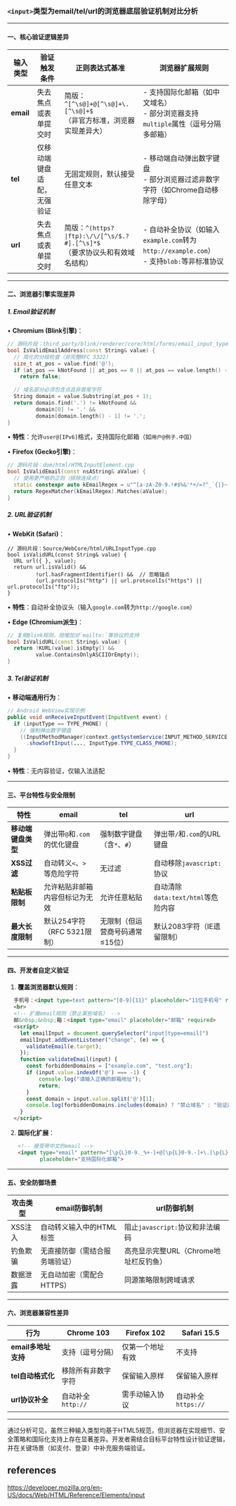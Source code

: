 ### `<input>`类型为email/tel/url的浏览器底层验证机制对比分析

---

#### 一、核心验证逻辑差异

| **输入类型** | **验证触发条件**          | **正则表达式基准**                                                                 | **浏览器扩展规则**                                 |
|--------------|---------------------------|-----------------------------------------------------------------------------------|--------------------------------------------------|
| **email**    | 失去焦点或表单提交时      | 简版：`^[^\s@]+@[^\s@]+\.[^\s@]+$` <br>（非官方标准，浏览器实现差异大）           | - 支持国际化邮箱（如中文域名）<br>- 部分浏览器支持`multiple`属性（逗号分隔多邮箱） |
| **tel**      | 仅移动端键盘适配，无强验证| 无固定规则，默认接受任意文本                                                      | - 移动端自动弹出数字键盘<br>- 部分浏览器过滤非数字字符（如Chrome自动移除字母） |
| **url**      | 失去焦点或表单提交时      | 简版：`^(https?\|ftp):\/\/[^\s/$.?#].[^\s]*$` <br>（要求协议头和有效域名结构）       | - 自动补全协议（如输入`example.com`转为`http://example.com`）<br>- 支持`blob:`等非标准协议 |

---

#### 二、浏览器引擎实现差异

##### 1. **Email验证机制**
• **Chromium (Blink引擎)**：
  ```cpp
  // 源码片段：third_party/blink/renderer/core/html/forms/email_input_type.cc
  bool IsValidEmailAddress(const String& value) {
    // 简化的分段检查（非完整RFC 5322）
    size_t at_pos = value.find('@');
    if (at_pos == kNotFound || at_pos == 0 || at_pos == value.length() - 1)
      return false;
    
    // 域名部分必须包含点且非首尾字符
    String domain = value.Substring(at_pos + 1);
    return domain.find('.') != kNotFound && 
           domain[0] != '.' && 
           domain[domain.length() - 1] != '.';
  }
  ```
  • **特性**：允许`user@[IPv6]`格式，支持国际化邮箱（如`用户@例子.中国`）

• **Firefox (Gecko引擎)**：
  ```cpp
  // 源码片段：dom/html/HTMLInputElement.cpp
  bool IsValidEmail(const nsAString& aValue) {
    // 使用更严格的正则（排除连续点）
    static constexpr auto kEmailRegex = u"^[a-zA-Z0-9.!#$%&'*+/=?^_`{|}~-]+@[a-zA-Z0-9](?:[a-zA-Z0-9-]{0,61}[a-zA-Z0-9])?(?:\\.[a-zA-Z0-9](?:[a-zA-Z0-9-]{0,61}[a-zA-Z0-9])?)*$"_ns;
    return RegexMatcher(kEmailRegex).Matches(aValue);
  }
  ```

##### 2. **URL验证机制**
• **WebKit (Safari)**：
  ```objc
  // 源码片段：Source/WebCore/html/URLInputType.cpp
  bool isValidURL(const String& value) {
    URL url({ }, value);
    return url.isValid() && 
           !url.hasFragmentIdentifier() &&  // 忽略锚点
           (url.protocolIs("http") || url.protocolIs("https") || url.protocolIs("ftp"));
  }
  ```
  • **特性**：自动补全协议头（输入`google.com`转为`http://google.com`）

• **Edge (Chromium派生)**：
  ```cpp
  // 复用Blink规则，但增加对`mailto:`等协议的支持
  bool IsValidURL(const String& value) {
    return !KURL(value).isEmpty() && 
           value.ContainsOnlyASCIIOrEmpty();
  }
  ```

##### 3. **Tel验证机制**
• **移动端通用行为**：
  ```java
  // Android WebView实现示例
  public void onReceiveInputEvent(InputEvent event) {
    if (inputType == TYPE_PHONE) {
      // 强制弹出数字键盘
      ((InputMethodManager)context.getSystemService(INPUT_METHOD_SERVICE))
        .showSoftInput(..., InputType.TYPE_CLASS_PHONE);
    }
  }
  ```
  • **特性**：无内容验证，仅输入法适配

---

#### 三、平台特性与安全限制

| **特性**                | **email**                                  | **tel**                                    | **url**                                   |
|-------------------------|--------------------------------------------|--------------------------------------------|------------------------------------------|
| **移动端键盘类型**       | 弹出带`@`和`.com`的优化键盘                | 强制数字键盘（含`*`、`#`）                  | 弹出带`/`和`.com`的URL键盘               |
| **XSS过滤**             | 自动转义`<`、`>`等危险字符                 | 无过滤                                     | 自动移除`javascript:`协议                |
| **粘贴板限制**          | 允许粘贴非邮箱内容但标记为无效             | 允许任意粘贴                               | 自动清除`data:text/html`等危险内容       |
| **最大长度限制**        | 默认254字符（RFC 5321限制）               | 无限制（但运营商号码通常≤15位）            | 默认2083字符（IE遗留限制）               |

---

#### 四、开发者自定义验证

1. **覆盖浏览器默认规则**：
  ```html
    手机号：<input type=text pattern="[0-9]{11}" placeholder="11位手机号" required>
    <br>
    <!-- 扩展email规则（禁止某些域名） -->
    邮&nbsp;&nbsp;箱：<input type="email" placeholder="邮箱" required>
    <script>
      let emailInput = document.querySelector("input[type=email]")
      emailInput.addEventListener("change", (e) => {
        validateEmail(e.target);
      });
      function validateEmail(input) {
        const forbiddenDomains = ["example.com", "test.org"];
        if (input.value.indexOf('@') === -1) {
            console.log("请输入正确的邮箱地址");
            return;
        }
        const domain = input.value.split('@')[1];
        console.log(forbiddenDomains.includes(domain) ? "禁止域名" : "验证通过");
      }
    </script>
  ```

2. **国际化扩展**：
   ```html
   <!-- 接受带中文的email -->
   <input type="email" pattern="[\p{L}0-9._%+-]+@[\p{L}0-9.-]+\.[\p{L}]{2,}$" 
          placeholder="支持国际化邮箱">
   ```

---

#### 五、安全防御场景

| **攻击类型**          | **email防御机制**                      | **url防御机制**                          |
|-----------------------|---------------------------------------|------------------------------------------|
| XSS注入               | 自动转义输入中的HTML标签              | 阻止`javascript:`协议和非法编码           |
| 钓鱼欺骗              | 无直接防御（需结合服务端验证）         | 高亮显示完整URL（Chrome地址栏反钓鱼）     |
| 数据泄露              | 无自动加密（需配合HTTPS）             | 同源策略限制跨域请求                      |

---

#### 六、浏览器兼容性差异

| **行为**               | Chrome 103         | Firefox 102        | Safari 15.5         |
|------------------------|--------------------|--------------------|---------------------|
| **email多地址支持**    | 支持（逗号分隔）   | 仅第一个地址有效    | 不支持               |
| **tel自动格式化**      | 移除所有非数字字符 | 保留输入原样        | 保留输入原样         |
| **url协议补全**        | 自动补全`http://`  | 需手动输入协议      | 自动补全`https://`  |

---

通过分析可见，虽然三种输入类型均基于HTML5规范，但浏览器在实现细节、安全策略和国际化支持上存在显著差异。开发者需结合目标平台特性设计验证逻辑，并在关键场景（如支付、登录）中补充服务端验证。

## references
https://developer.mozilla.org/en-US/docs/Web/HTML/Reference/Elements/input